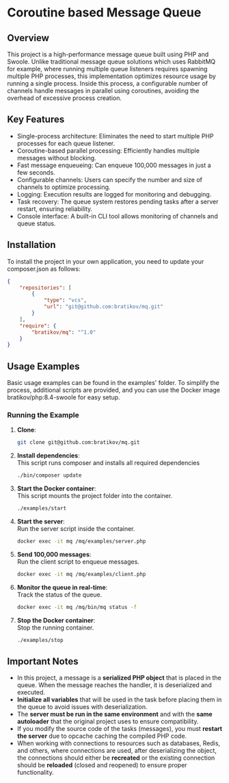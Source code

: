 # Coroutine based Message Queue

## Overview
This project is a high-performance message queue built using PHP and Swoole. Unlike traditional message queue solutions which uses RabbitMQ for example, where running multiple queue listeners requires spawning multiple PHP processes, this implementation optimizes resource usage by running a single process. Inside this process, a configurable number of channels handle messages in parallel using coroutines, avoiding the overhead of excessive process creation.

## Key Features
- Single-process architecture: Eliminates the need to start multiple PHP processes for each queue listener.
- Coroutine-based parallel processing: Efficiently handles multiple messages without blocking.
- Fast message enqueueing: Can enqueue 100,000 messages in just a few seconds.
- Configurable channels: Users can specify the number and size of channels to optimize processing.
- Logging: Execution results are logged for monitoring and debugging.
- Task recovery: The queue system restores pending tasks after a server restart, ensuring reliability.
- Console interface: A built-in CLI tool allows monitoring of channels and queue status.

## Installation
To install the project in your own application, you need to update your composer.json as follows:
```json
{
    "repositories": [
        {
            "type": "vcs",
            "url": "git@github.com:bratikov/mq.git"
        }
    ],
    "require": {
        "bratikov/mq": "^1.0"
    }
}
```

## Usage Examples
Basic usage examples can be found in the examples' folder. To simplify the process, additional scripts are provided, and you can use the Docker image bratikov/php:8.4-swoole for easy setup.

### Running the Example
1. **Clone**:  
    ```bash
    git clone git@github.com:bratikov/mq.git
    ```
2. **Install dependencies**:  
    This script runs composer and installs all required dependencies
    ```bash
    ./bin/composer update
    ```
3. **Start the Docker container**:  
    This script mounts the project folder into the container.
    ```bash
    ./examples/start
    ```
4. **Start the server**:  
    Run the server script inside the container.
    ```bash
    docker exec -it mq /mq/examples/server.php
    ```
5. **Send 100,000 messages**:  
    Run the client script to enqueue messages.
    ```bash
    docker exec -it mq /mq/examples/client.php
    ```
6. **Monitor the queue in real-time**:  
    Track the status of the queue.
    ```bash
    docker exec -it mq /mq/bin/mq status -f
    ```
7. **Stop the Docker container**:  
    Stop the running container.
    ```bash
    ./examples/stop
    ```

## Important Notes
- In this project, a message is a **serialized PHP object** that is placed in the queue. When the message reaches the handler, it is deserialized and executed.
- **Initialize all variables** that will be used in the task before placing them in the queue to avoid issues with deserialization.
- The **server must be run in the same environment** and with the **same autoloader** that the original project uses to ensure compatibility.
- If you modify the source code of the tasks (messages), you must **restart the server** due to opcache caching the compiled PHP code.
- When working with connections to resources such as databases, Redis, and others, where connections are used, after deserializing the object, the connections should either be **recreated** or the existing connection should be **reloaded** (closed and reopened) to ensure proper functionality.
    